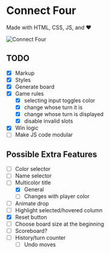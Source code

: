 # Connect Four

Made with HTML, CSS, JS, and :heart:

![Connect Four](https://www.memory-improvement-tips.com/images/Connect_Four_ani.gif)

## TODO

- [x] Markup
- [x] Styles
- [x] Generate board
- [x] Game rules
	- [x] selecting input toggles color
	- [x] change whose turn it is
	- [x] change whose turn is displayed
	- [x] disable invalid slots
- [x] Win logic
- [ ] Make JS code modular

## Possible Extra Features

- [ ] Color selector
- [ ] Name selector
- [ ] Multicolor title
	- [x] General
	- [ ] Changes with player color
- [ ] Animate drop
- [ ] Highlight selected/hovered column
- [x] Reset button
- [ ] Choose board size at the beginning
- [ ] Scoreboard?
- [ ] History/turn counter
	- [ ] Undo moves
